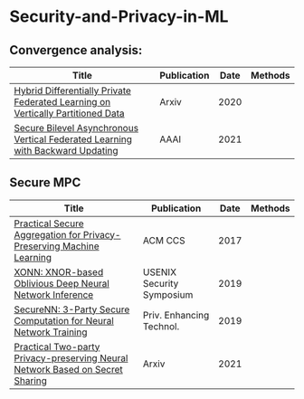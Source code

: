 # Security-and-Privacy-in-ML

## Convergence analysis:

Title | Publication  | Date | Methods
 ---- | ----- | ------ | ------ 
 [Hybrid Differentially Private Federated Learning on Vertically Partitioned Data](https://arxiv.org/abs/2009.02763) | Arxiv | 2020 |
 [Secure Bilevel Asynchronous Vertical Federated Learning with Backward Updating](https://arxiv.org/abs/2103.00958)  | AAAI | 2021 |

## Secure MPC

Title | Publication  | Date | Methods
 ---- | ----- | ------ | ------ 
 [Practical Secure Aggregation for Privacy-Preserving Machine Learning](https://dl.acm.org/doi/10.1145/3133956.3133982) | ACM CCS | 2017 |
 [XONN: XNOR-based Oblivious Deep Neural Network Inference](https://arxiv.org/abs/1902.07342) | USENIX Security Symposium | 2019 |
 [SecureNN: 3-Party Secure Computation for Neural Network Training](https://sciendo.com/article/10.2478/popets-2019-0035) | Priv. Enhancing Technol. | 2019 |
 [Practical Two-party Privacy-preserving Neural Network Based on Secret Sharing](https://arxiv.org/abs/2104.04709) | Arxiv | 2021 |
